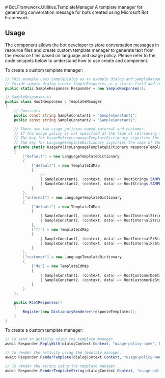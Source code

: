 ﻿﻿# Bot.Framework.Utilities.TemplateManager
A template manager for generating conversation message for bots created using Microsoft Bot Framework.

## Usage
The component allows the bot developer to store conversation messages in resource files and create custom template manager to generate text from the resource files based on language and usage policy.
Please refer to the code snippets below to understand how to use create and component.

To create a custom template manager:

```csharp
// This example uses SampleDialog as an example dialog and SampleResponses as the associated template manager for the dialog.
// Inside sample dialog create SampleResponses as a static field and initialize it using field initializer syntax.
public static SampleResponses Responder = new SampleResponses();

// SampleResponses.cs
public class RootResponses : TemplateManager
{
    // Constants
    public const string SampleConstant1 = "SampleConstant1";
    public const string SampleConstant2 = "SampleConstant2";

    // There are two usage policies named internal and customer.
    // If the usage policy is not specified at the time of retrieving the text using the template, the default is used.
    // The key for UsagePolicyLanguageTemplateDictionary signifies the name of the usage policy.
    // The key for LanguageTemplateDictionary signifies the name of the language.
    private static UsagePolicyLanguageTemplateDictionary responseTemplates = new UsagePolicyLanguageTemplateDictionary
    {
        ["default"] = new LanguageTemplateDictionary
        {
            ["default"] = new TemplateIdMap
            {
                //
                { SampleConstant1, (context, data) => RootStrings.SAMPLE1 },
                { SampleConstant2, (context, data) => RootStrings.SAMPLE2 }
            }
        },
        ["internal"] = new LanguageTemplateDictionary
        {
            ["default"] = new TemplateIdMap
            {
                { SampleConstant1, (context, data) => RootInternalStrings.SAMPLE1 },
                { SampleConstant2, (context, data) => RootInternalStrings.SAMPLE2 }
            },
            ["fr"] = new TemplateIdMap
            {
                { SampleConstant1, (context, data) => RootInternalFrStrings.SAMPLE1 },
                { SampleConstant2, (context, data) => RootInternalFrStrings.SAMPLE2 }
            }
        },
        ["customer"] = new LanguageTemplateDictionary
        {
            ["de"] = new TemplateIdMap
            {
                { SampleConstant1, (context, data) => RootCustomerDeStrings.SAMPLE1 },
                { SampleConstant2, (context, data) => RootCustomerDeStrings.SAMPLE2 }
            }
        }
    };

    public RootResponses()
    {
        Register(new DictionaryRenderer(responseTemplates));
    }
}
```

To create a custom template manager:

```csharp
// To send an activity using the template manager.
await Responder.ReplyWith(dialogContext.Context, "usage-policy-name", SampleResponses.SampleConstant1);

// To render the activity using the template manager.
await Responder.RenderTemplate(dialogContext.Context, "usage-policy-name", "language", SampleResponses.SampleConstant1);

// To render the string using the template manager.
await Responder.RenderTemplateString(dialogContext.Context, "usage-policy-name", "language", SampleResponses.SampleConstant1);
```
